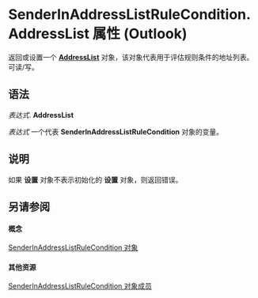 
# SenderInAddressListRuleCondition.AddressList 属性 (Outlook)

返回或设置一个  **[AddressList](84611afe-48b1-185b-df4b-0f004e7436ff.md)** 对象，该对象代表用于评估规则条件的地址列表。可读/写。


## 语法

 _表达式_. **AddressList**

 _表达式_ 一个代表 **SenderInAddressListRuleCondition** 对象的变量。


## 说明

如果 **设置** 对象不表示初始化的 **设置** 对象，则返回错误。


## 另请参阅


#### 概念


[SenderInAddressListRuleCondition 对象](c43aa055-8d4f-e264-07dd-4c5519faf1c7.md)
#### 其他资源


[SenderInAddressListRuleCondition 对象成员](260ce9da-395c-5b4e-2234-3e4e9013ac14.md)